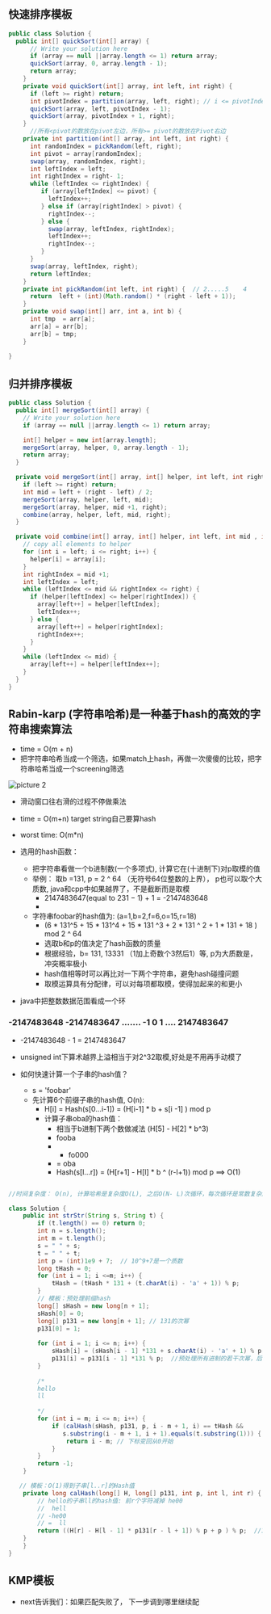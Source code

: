 快速排序模板
-

```java
public class Solution {
  public int[] quickSort(int[] array) {
      // Write your solution here
      if (array == null ||array.length <= 1) return array;
      quickSort(array, 0, array.length - 1);
      return array;
    }
    private void quickSort(int[] array, int left, int right) {
      if (left >= right) return;
      int pivotIndex = partition(array, left, right); // i <= pivotIndex ==> valu <= pivot, 
      quickSort(array, left, pivotIndex - 1);
      quickSort(array, pivotIndex + 1, right);
    }
      //所有<pivot的数放在pivot左边，所有>= pivot的数放在Pivot右边
    private int partition(int[] array, int left, int right) {
      int randomIndex = pickRandom(left, right);
      int pivot = array[randomIndex];
      swap(array, randomIndex, right);
      int leftIndex = left;
      int rightIndex = right- 1;
      while (leftIndex <= rightIndex) {
         if (array[leftIndex] <= pivot) {
           leftIndex++;
         } else if (array[rightIndex] > pivot) {
           rightIndex--;
         } else {
           swap(array, leftIndex, rightIndex);
           leftIndex++;
           rightIndex--;
         }
      }
      swap(array, leftIndex, right);
      return leftIndex;
    }
    private int pickRandom(int left, int right) {  // 2.....5    4
      return  left + (int)(Math.random() * (right - left + 1));
    }
    private void swap(int[] arr, int a, int b) {
      int tmp  = arr[a];
      arr[a] = arr[b];
      arr[b] = tmp;
    }
  
}

```

归并排序模板
-

```java
public class Solution {
  public int[] mergeSort(int[] array) {
    // Write your solution here
    if (array == null ||array.length <= 1) return array;

    int[] helper = new int[array.length];
    mergeSort(array, helper, 0, array.length - 1);
    return array;
  }

  private void mergeSort(int[] array, int[] helper, int left, int right) {
    if (left >= right) return;
    int mid = left + (right - left) / 2;
    mergeSort(array, helper, left, mid);
    mergeSort(array, helper, mid +1, right);
    combine(array, helper, left, mid, right);
  }

  private void combine(int[] array, int[] helper, int left, int mid , int right){
    // copy all elements to helper
    for (int i = left; i <= right; i++) {
      helper[i] = array[i];
    }
    int rightIndex = mid +1;
    int leftIndex = left;
    while (leftIndex <= mid && rightIndex <= right) {
      if (helper[leftIndex] <= helper[rightIndex]) {
        array[left++] = helper[leftIndex];
        leftIndex++;
      } else {
        array[left++] = helper[rightIndex];
        rightIndex++;
      }
    }
    while (leftIndex <= mid) {
      array[left++] = helper[leftIndex++];
    }
  }
}
 ```


Rabin-karp (字符串哈希)是一种基于hash的高效的字符串搜索算法
- 

  - time = O(m + n)
  - 把字符串哈希当成一个筛选，如果match上hash，再做一次傻傻的比较，把字符串哈希当成一个screening筛选


![picture 2](https://i.loli.net/2021/09/08/GUgkD7lvy5cAFm4.png)  

- 滑动窗口往右滑的过程不停做乘法

- time = O(m+n) target string自己要算hash
- worst time: O(m*n)


- 选用的hash函数：
  - 把字符串看做一个b进制数(一个多项式), 计算它在(十进制下)对p取模的值
  - 举例： 取b =131, p = 2 ^ 64 （无符号64位整数的上界）， p也可以取个大质数, java和cpp中如果越界了，不是截断而是取模
    - 2147483647(equal to 231 − 1) + 1 =  -2147483648
    - 
  - 字符串foobar的hash值为: (a=1,b=2,f=6,o=15,r=18)
    - (6 * 131^5 + 15 * 131^4 + 15 * 131 ^3 + 2 * 131 ^ 2 + 1 * 131 + 18 ) mod 2 ^ 64
    - 选取b和p的值决定了hash函数的质量
    - 根据经验，b= 131, 13331 （1加上奇数个3然后1）等, p为大质数是，冲突概率极小
    - hash值相等时可以再比对一下两个字符串，避免hash碰撞问题
    - 取模运算具有分配律，可以对每项都取模，使得加起来的和更小


- java中把整数数据范围看成一个环
### -2147483648 -2147483647   ....... -1   0    1   ....  2147483647
- -2147483648 - 1 = 2147483647

- unsigned int下算术越界上溢相当于对2^32取模,好处是不用再手动模了

- 如何快速计算一个子串的hash值？
  - s = 'foobar'
  - 先计算6个前缀子串的hash值, O(n):
    - H[i] = Hash(s[0...i-1]) = (H[i-1] * b + s[i -1] ) mod p
    - 计算子串oba的hash值：
      - 相当于b进制下两个数做减法 (H[5] - H[2] * b^3)
      -    fooba
      -  - fo000
      -  =   oba
      -  Hash(s[l...r]) = (H[r+1] - H[l] * b ^ (r-l+1)) mod p ==> O(1)



```java

//时间复杂度： O(n), 计算哈希是复杂度O(L), 之后O(N- L)次循环，每次循环是常数复杂度

class Solution {
    public int strStr(String s, String t) {
        if (t.length() == 0) return 0;
        int n = s.length();
        int m = t.length();
        s = " " + s;
        t = " " + t;
        int p = (int)1e9 + 7;  // 10^9+7是一个质数
        long tHash = 0;
        for (int i = 1; i <=m; i++) {
            tHash = (tHash * 131 + (t.charAt(i) - 'a' + 1)) % p;
        }
        // 模板：预处理前缀hash
        long[] sHash = new long[n + 1]; 
        sHash[0] = 0;
        long[] p131 = new long[n + 1]; // 131的次幂
        p131[0] = 1;
        
        for (int i = 1; i <= n; i++) {
            sHash[i] = (sHash[i - 1] *131 + s.charAt(i) - 'a' + 1) % p;
            p131[i] = p131[i - 1] *131 % p;  //预处理所有进制的若干次幂，后面可以直接用
        }
        
        /*
        hello
        ll
        
        */
        for (int i = m; i <= n; i++) {
            if (calHash(sHash, p131, p, i - m + 1, i) == tHash &&
               s.substring(i - m + 1, i + 1).equals(t.substring(1))) {
                return i - m; // 下标变回从0开始
            }
        }
        return -1;
    }

   // 模板：O(1)得到子串[l..r]的Hash值
    private long calHash(long[] H, long[] p131, int p, int l, int r) {
        // hello的子串ll的hash值: 前r个字符减掉 he00
        //  hell
        // -he00
        // =  ll
        return ((H[r] - H[l - 1] * p131[r - l + 1]) % p + p ) % p;  //131的长度次方
    }
    }
}
```


KMP模板
-

- next告诉我们：如果匹配失败了， 下一步调到哪里继续配

